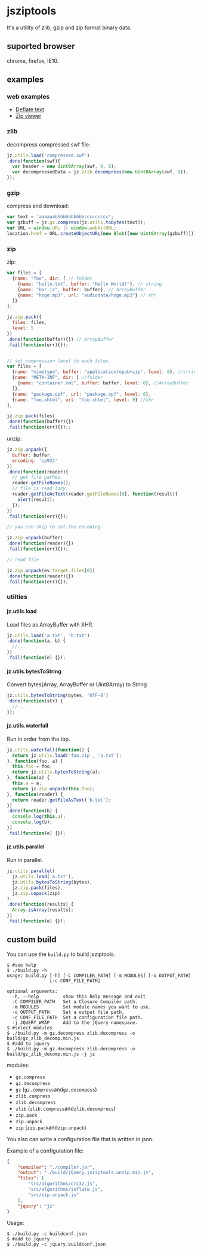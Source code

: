 # jsziptools

It's a utility of zlib, gzip and zip format binary data.

## suported browser

chrome, firefox, IE10.

## examples

### web examples

* [Deflate text](http://ukyo.github.com/jsziptools/examples/deflate_text.html)
* [Zip viewer](http://ukyo.github.com/jsziptools/examples/zip_viewer.html)

### zlib

decompress compressed swf file:

```javascript
jz.utils.load('compressed.swf')
.done(function(swf){
  var header = new Uint8Array(swf, 0, 8);
  var decompressedData = jz.zlib.decompress(new Uint8Array(swf, 8));
});
```


### gzip

compress and download:

```javascript
var text = 'aaaaaabbbbbbbbbbbccccccccc';
var gzbuff = jz.gz.compress(jz.utils.toBytes(text));
var URL = window.URL || window.webkitURL;
location.href = URL.createObjectURL(new Blob([new Uint8Array(gzbuff)]));
```

### zip

zip:

```javascript
var files = [
  {name: "foo", dir: [ // folder
    {name: "hello.txt", buffer: "Hello World!"}, // string
    {name: "bar.js", buffer: buffer}, // ArrayBuffer
    {name: "hoge.mp3", url: "audiodata/hoge.mp3"} // xhr
  ]}
];

jz.zip.pack({
  files: files,
  level: 5
})
.done(function(buffer){}) // ArrayBuffer
.fail(function(err){});


// set compression level to each files.
var files = [
  {name: "mimetype", buffer: "application/epub+zip", level: 0}, //string
  {name: "META-INF", dir: [ //folder
    {name: "container.xml", buffer: buffer, level: 0}, //ArrayBuffer
  ]},
  {name: "package.opf", url: "package.opf", level: 6},
  {name: "foo.xhtml", url: "foo.xhtml", level: 9} //xhr
];

jz.zip.pack(files)
.done(function(buffer){})
.fail(function(err){});;
```

unzip:

```javascript
jz.zip.unpack({
  buffer: buffer,
  encoding: 'cp932'
})
.done(function(reader){
  // get file pathes.
  reader.getFileNames();
  // file is read lazy.
  reader.getFileAsText(reader.getFileNames[0], function(result){
    alert(result);
  });
})
.fail(function(err){});

// you can skip to set the encoding.

jz.zip.unpack(buffer)
.done(function(reader){})
.fail(function(err){});

// read file

jz.zip.unpack(ev.target.files[0])
.done(function(reader){})
.fail(function(err){});
```

### utilties

#### jz.utils.load

Load files as ArrayBuffer with XHR.

```javascript
jz.utils.load('a.txt', 'b.txt')
.done(function(a, b) {
  //...
})
.fail(function(e) {});
```

#### jz.utils.bytesToString

Convert bytes(Array, ArrayBuffer or Uint8Array) to String

```javascript
jz.utils.bytesToString(bytes, 'UTF-8')
.done(function(str) {
  //...
});
```

#### jz.utils.waterfall

Run in order from the top.

```javascript
jz.utils.waterfall(function() {
  return jz.utils.load('foo.zip', 'a.txt');
}, function(foo, a) {
  this.foo = foo;
  return jz.utils.bytesToString(a);
}, function(a) {
  this.a = a;
  return jz.zip.unpack(this.foo);
}, function(reader) {
  return reader.getFileAsText('b.txt');
})
.done(function(b) {
  console.log(this.a);
  console.log(b);
})
.fail(function(e) {});
```

#### jz.utils.parallel

Run in parallel.

```javascript
jz.utils.parallel(
  jz.utils.load('a.txt'),
  jz.utils.bytesToString(bytes),
  jz.zip.pack(files),
  jz.zip.unpack(zip)
)
.done(function(results) {
  Array.isArray(results);
})
.fail(function(e) {});
```

## custom build

You can use the `build.py` to build jsziptools.

```
$ #see help
$ ./build.py -h
usage: build.py [-h] [-C COMPILER_PATH] [-m MODULES] [-o OUTPUT_PATH]
                [-c CONF_FILE_PATH]

optional arguments:
  -h, --help         show this help message and exit
  -C COMPILER_PATH   Set a Closure Compiler path.
  -m MODULES         Set module names you want to use.
  -o OUTPUT_PATH     Set a output file path.
  -c CONF_FILE_PATH  Set a configuration file path.
  -j JQUERY_WRAP     Add to the jQuery namespace.
$ #select modules
$ ./build.py -m gz.decompress zlib.decompress -o build/gz_zlib_decomp.min.js
$ #add to jquery
$ ./build.py -m gz.decompress zlib.decompress -o build/gz_zlib_decomp.min.js -j jz
```

modules:

* `gz.compress`
* `gz.decompress`
* `gz` (`gz.compress`and`gz.decompess`)
* `zlib.compress`
* `zlib.decompress`
* `zlib` (`zlib.compress`and`zlib.decompress`)
* `zip.pack`
* `zip.unpack`
* `zip` (`zip.pack`and`zip.unpack`)

You also can write a configuration file that is written in json.

Example of a configuration file:

```json
{
    "compiler": "./compiler.jar",
    "output": "./build/jQuery.jsziptools.unzip.min.js",
    "files": [
        "src/algorithms/crc32.js",
        "src/algorithms/inflate.js",
        "src/zip.unpack.js"
    ],
    "jquery": "jz"
}
```

Usage:

```
$ ./build.py -c buildconf.json
$ #add to jquery
$ ./build.py -c jquery.buildconf.json
```